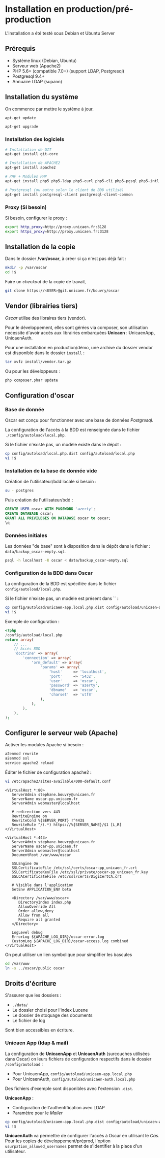# Installation en production/pré-production

L'installation a été testé sous Debian et Ubuntu Server

## Prérequis

 - Système linux (Debian, Ubuntu)
 - Serveur web (Apache2)
 - PHP 5.6+ (compatible 7.0+) (support LDAP, Postgresql)
 - Postgresql 9.4+
 - Annuaire LDAP (supann)


## Installation du système

On commence par mettre le système à jour.

```bash
apt-get update
```

```bash
apt-get upgrade
```

### Installation des logiciels

```bash
# Installation de GIT
apt-get install git-core

# Installation de APACHE2
apt-get install apache2

# PHP + Modules PHP
apt-get install php5 php5-ldap php5-curl php5-cli php5-pgsql php5-intl php5-mcrypt

# Postgresql (ou autre selon le client de BDD utilisé)
apt-get install postgresql-client postgresql-client-common
```

### Proxy (Si besoin)

Si besoin, configurer le proxy :

```bash
export http_proxy=http://proxy.unicaen.fr:3128
export https_proxy=http://proxy.unicaen.fr:3128
```



## Installation de la copie

Dans le dossier **/var/oscar**, à créer si ça n'est pas déjà fait :

```bash
mkdir -p /var/oscar
cd !$
```

Faire un *checkout* de la copie de travail,

```bash
git clone https://<USER>@git.unicaen.fr/bouvry/oscar
```


## Vendor (librairies tiers)

*Oscar* utilise des libraires tiers (vendor). 

Pour le développement, elles sont gérées via composer, son utilisation necessite 
 d'avoir accès aux librairies embarquées **Unicaen** : UnicaenApp, UnicaenAuth.
 
Pour une installation en production/démo, une archive du dossier vendor est 
 disponible dans le dossier `install` : 

```bash
tar xvfz install/vendor.tar.gz
```

Ou pour les développeurs : 

```bash
php composer.phar update
```




## Configuration d'oscar


### Base de donnée

Oscar est conçu pour fonctionner avec une base de données *Postgresql*.

La configuration de l'accès à la BDD est renseignée dans le fichier
`./config/autoload/local.php`.

Si le fichier n'existe pas, un modèle existe dans le dépôt :

```bash
cp config/autoload/local.php.dist config/autoload/local.php
vi !$
```

### Installation de la base de donnée vide

Création de l'utilisateur/bdd locale si besoin :

```bash
su - postgres
```

Puis création de l'utilisateur/bdd :

```sql
CREATE USER oscar WITH PASSWORD 'azerty';
CREATE DATABASE oscar;
GRANT ALL PRIVILEGES ON DATABASE oscar to oscar;
\q
```

### Données initiales

Les données "de base" sont à disposition dans
le dépôt dans le fichier : `data/backup_oscar-empty.sql`.

```bash
psql -h localhost -U oscar < data/backup_oscar-empty.sql
```

### Configuration de la BDD dans Oscar

La configuration de la BDD est spécifiée dans le fichier `config/autoload/local.php`.

Si le fichier n'existe pas, un modèle est présent dans `` :

```bash
cp config/autoload/unicaen-app.local.php.dist config/autoload/unicaen-app.local.php
vi !$
```
Exemple de configuration :

```php
<?php
/config/autoload/local.php
return array(
    // ...
    // Accès BDD
    'doctrine' => array(
        'connection' => array(
            'orm_default' => array(
                'params' => array(
                    'host'     => 'localhost',
                    'port'     => '5432',
                    'user'     => 'oscar',
                    'password' => 'azerty',
                    'dbname'   => 'oscar',
                    'charset'  => 'utf8'
                ),
            ),
        ),
    ),
);
```

## Configurer le serveur web (Apache)

Activer les modules Apache si besoin :

```bash
a2enmod rewrite
a2enmod ssl
service apache2 reload
```

Éditer le fichier de configuration apache2 :

```bash
vi /etc/apache2/sites-available/000-default.conf
```

```apacheconf
<VirtualHost *:80>
   ServerAdmin stephane.bouvry@unicaen.fr
   ServerName oscar-pp.unicaen.fr
   ServerAdmin webmaster@localhost

   # redirection vers 443
   RewriteEngine on
   RewriteCond %{SERVER_PORT} !^443$
   RewriteRule ^/(.*) https://%{SERVER_NAME}/$1 [L,R]
</VirtualHost>

<VirtualHost *:443>
   ServerAdmin stephane.bouvry@unicaen.fr
   ServerName oscar-pp.unicaen.fr
   ServerAdmin webmaster@localhost
   DocumentRoot /var/www/oscar

   SSLEngine On
   SSLCertificateFile /etc/ssl/certs/oscar-pp_unicaen_fr.crt
   SSLCertificateKeyFile /etc/ssl/private/oscar-pp_unicaen_fr.key
   SSLCACertificateFile /etc/ssl/certs/DigiCertCA.crt

   # Visible dans l'application
   SetEnv APPLICATION_ENV beta

   <Directory /var/www/oscar>
      DirectoryIndex index.php
      AllowOverride All
      Order allow,deny
      Allow from all
      Require all granted
   </Directory>

   LogLevel debug
   ErrorLog ${APACHE_LOG_DIR}/oscar-error.log
   CustomLog ${APACHE_LOG_DIR}/oscar-access.log combined
</VirtualHost>
```

On peut utiliser un lien symbolique pour simplifier les bascules

```bash
cd /var/www
ln -s ../oscar/public oscar
```


## Droits d'écriture

S'assurer que les dossiers :

 - `./data/`
 - Le dossier choisi pour l'index Lucene
 - Le dossier de stoquage des documents
 - Le fichier de log 

Sont bien accessibles en écriture.



### Unicaen App (ldap & mail)

La configuration de **UnicaenApp** et **UnicaenAuth** (surcouches utilisées dans 
Oscar) on leurs fichiers de configuration respectifs dans le dossier `/config/autoload` : 

 - Pour UnicaenApp, `config/autoload/unicaen-app.local.php`
 - Pour UnicaenAuth, `config/autoload/unicaen-auth.local.php`
 
 
Des fichiers d'exemple sont disponibles avec l'extension `.dist`.
  
**UnicaenApp** :
 - Configuration de l'authentification avec LDAP
 - Paramètre pour le *Mailer*
 

```bash
cp config/autoload/unicaen-app.local.php.dist config/autoload/unicaen-app.local.php
vi !$
```
  
  
**UnicaenAuth** va permettre de configurer l'accès à Oscar en utilisant le *Cas*. 
Pour les copies de développement/préprod, l'option `usurpation_allowed_usernames` 
permet de s'identifier à la place d'un utilisateur.

